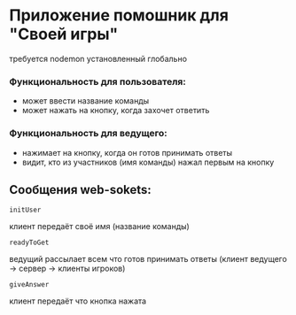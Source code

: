 # Приложение помошник для "Своей игры"
требуется nodemon установленный глобально

### Функциональность для пользователя:
* может ввести название команды
* может нажать на кнопку, когда захочет ответить
### Функциональность для ведущего:
* нажимает на кнопку, когда он готов принимать ответы
* видит, кто из участников (имя команды) нажал первым на кнопку

## Сообщения web-sokets:

 ```
initUser
```
клиент передаёт своё имя (название команды)


```
readyToGet
```
ведущий рассылает всем что готов принимать ответы
(клиент ведущего -> сервер -> клиенты игроков)

```
giveAnswer
```
клиент передаёт что кнопка нажата
